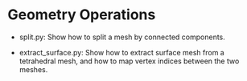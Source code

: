 # Geometry Operations

- split.py: Show how to split a mesh by connected components.

- extract_surface.py: Show how to extract surface mesh from a tetrahedral mesh, and how to map vertex indices between the two meshes.